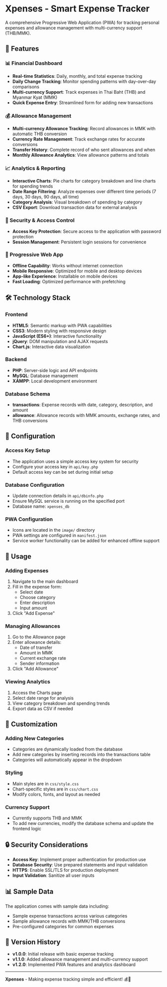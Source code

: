# Xpenses - Smart Expense Tracker

A comprehensive Progressive Web Application (PWA) for tracking personal expenses and allowance management with multi-currency support (THB/MMK).

## 🌟 Features

### 📊 Financial Dashboard

- **Real-time Statistics**: Daily, monthly, and total expense tracking
- **Daily Change Tracking**: Monitor spending patterns with day-over-day comparisons
- **Multi-currency Support**: Track expenses in Thai Baht (THB) and Myanmar Kyat (MMK)
- **Quick Expense Entry**: Streamlined form for adding new transactions

### 💰 Allowance Management

- **Multi-currency Allowance Tracking**: Record allowances in MMK with automatic THB conversion
- **Currency Rate Management**: Track exchange rates for accurate conversions
- **Transfer History**: Complete record of who sent allowances and when
- **Monthly Allowance Analytics**: View allowance patterns and totals

### 📈 Analytics & Reporting

- **Interactive Charts**: Pie charts for category breakdown and line charts for spending trends
- **Date Range Filtering**: Analyze expenses over different time periods (7 days, 30 days, 90 days, all time)
- **Category Analysis**: Visual breakdown of spending by category
- **CSV Export**: Download transaction data for external analysis

### 🔐 Security & Access Control

- **Access Key Protection**: Secure access to the application with password protection
- **Session Management**: Persistent login sessions for convenience

### 📱 Progressive Web App

- **Offline Capability**: Works without internet connection
- **Mobile Responsive**: Optimized for mobile and desktop devices
- **App-like Experience**: Installable on mobile devices
- **Fast Loading**: Optimized performance with prefetching

## 🛠️ Technology Stack

### Frontend

- **HTML5**: Semantic markup with PWA capabilities
- **CSS3**: Modern styling with responsive design
- **JavaScript (ES6+)**: Interactive functionality
- **jQuery**: DOM manipulation and AJAX requests
- **Chart.js**: Interactive data visualization

### Backend

- **PHP**: Server-side logic and API endpoints
- **MySQL**: Database management
- **XAMPP**: Local development environment

### Database Schema

- **transactions**: Expense records with date, category, description, and amount
- **allowance**: Allowance records with MMK amounts, exchange rates, and THB conversions

## 🔧 Configuration

### Access Key Setup

- The application uses a simple access key system for security
- Configure your access key in `api/key.php`
- Default access key can be set during initial setup

### Database Configuration

- Update connection details in `api/dbinfo.php`
- Ensure MySQL service is running on the specified port
- Database name: `xpenses_db`

### PWA Configuration

- Icons are located in the `image/` directory
- PWA settings are configured in `manifest.json`
- Service worker functionality can be added for enhanced offline support

## 📱 Usage

### Adding Expenses

1. Navigate to the main dashboard
2. Fill in the expense form:
   - Select date
   - Choose category
   - Enter description
   - Input amount
3. Click "Add Expense"

### Managing Allowances

1. Go to the Allowance page
2. Enter allowance details:
   - Date of transfer
   - Amount in MMK
   - Current exchange rate
   - Sender information
3. Click "Add Allowance"

### Viewing Analytics

1. Access the Charts page
2. Select date range for analysis
3. View category breakdown and spending trends
4. Export data as CSV if needed

## 🎨 Customization

### Adding New Categories

- Categories are dynamically loaded from the database
- Add new categories by inserting records into the transactions table
- Categories will automatically appear in the dropdown

### Styling

- Main styles are in `css/style.css`
- Chart-specific styles are in `css/chart.css`
- Modify colors, fonts, and layout as needed

### Currency Support

- Currently supports THB and MMK
- To add new currencies, modify the database schema and update the frontend logic

## 🔒 Security Considerations

- **Access Key**: Implement proper authentication for production use
- **Database Security**: Use prepared statements and input validation
- **HTTPS**: Enable SSL/TLS for production deployment
- **Input Validation**: Sanitize all user inputs

## 📊 Sample Data

The application comes with sample data including:

- Sample expense transactions across various categories
- Sample allowance records with MMK/THB conversions
- Pre-configured categories for common expenses

## 🔄 Version History

- **v1.0.0**: Initial release with basic expense tracking
- **v1.1.0**: Added allowance management and multi-currency support
- **v1.2.0**: Implemented PWA features and analytics dashboard

---

**Xpenses** - Making expense tracking simple and efficient! 💰📱
